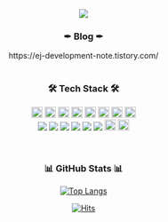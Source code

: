 <div align="center">
<img src="https://capsule-render.vercel.app/api?type=waving&color=b9d7ea&height=280&section=header&text=welcome&fontColor=ffffff&fontSize=90&fontAlignY=44" />

<h3>✒ Blog ✒</h3>
https://ej-development-note.tistory.com/
<br><br>

<h3>🛠 Tech Stack 🛠</h3>
<p>
<img src="https://img.shields.io/badge/Java-007396?style=flat-square&logo=Java&logoColor=white" style="width:auto; height:20px;" />
<img src="https://img.shields.io/badge/Springboot-6DB33F?style=flat-square&logo=springboot&logoColor=white" style="width:auto; height:20px;"/>
<img src="https://img.shields.io/badge/MySQL-4479A1?style=flat-square&logo=MySQL&logoColor=white" style="width:auto; height:20px;"/>
<img src="https://img.shields.io/badge/MongoDB-47A248?style=flat-square&logo=MongoDB&logoColor=white" style="width:auto; height:20px;"/>
<img src="https://img.shields.io/badge/HTML5-E34F26?style=flat-square&logo=HTML5&logoColor=white" style="width:auto; height:20px;"/>
<img src="https://img.shields.io/badge/CSS3-1572B6?style=flat-square&logo=CSS3&logoColor=white"  style="width:auto; height:20px;"/>
<img src="https://img.shields.io/badge/JavaScript-F7DF1E?style=flat-square&logo=JavaScript&logoColor=white" style="width:auto; height:20px;"/>
<img src="https://img.shields.io/badge/Vue.js-4FC08D?style=flat-square&logo=Vue.js&logoColor=white" style="width:auto; height:20px;"/>
<br>
<img src="https://img.shields.io/badge/Git-F05032?style=flat-square&logo=Git&logoColor=white">
<img src="https://img.shields.io/badge/GitHub-181717?style=flat-square&logo=GitHub&logoColor=white">
<img src="https://img.shields.io/badge/Sourcetree-0052CC?style=flat-square&logo=Sourcetree&logoColor=white">
<img src="https://img.shields.io/badge/aws-232F3E?style=flat-square&logo=amazonaws&logoColor=white">
<img src="https://img.shields.io/badge/Postman-FF6C37?style=flat-square&logo=Postman&logoColor=white">
<img src="https://img.shields.io/badge/Notion-000000?style=flat-square&logo=notion&logoColor=white">
<img src="https://img.shields.io/badge/Photoshop-31A8FF?style=flat-square&logo=AdobePhotoshop&logoColor=white" style="width:auto; height:20px;"/>
<img src="https://img.shields.io/badge/Illustrator-FF9A00?style=flat-square&logo=AdobeIllustrator&logoColor=white" style="width:auto; height:20px;"/>
</p><br>
  
<h3>📊 GitHub Stats 📊</h3>
  
<!-- [![Anurag's GitHub stats](https://github-readme-stats.vercel.app/api?username=eun-jin0910&count_private=true&hide=prs&show_icons=true)](https://github.com/anuraghazra/github-readme-stats)  -->
[![Top Langs](https://github-readme-stats.vercel.app/api/top-langs/?username=eun-jin0910&show_icons=true&layout=compact)](https://github.com/anuraghazra/github-readme-stats)
  
[![Hits](https://hits.seeyoufarm.com/api/count/incr/badge.svg?url=https%3A%2F%2Fgithub.com%2Feun-jin0910&count_bg=%23B9D7EA&title_bg=%23555555&icon=smugmug.svg&icon_color=%23E7E7E7&title=hits&edge_flat=false)](https://hits.seeyoufarm.com)
</div>

